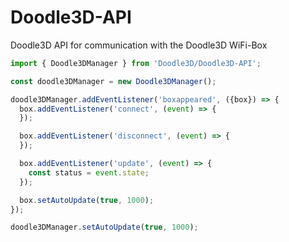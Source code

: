 # Doodle3D-API
Doodle3D API for communication with the Doodle3D WiFi-Box

```javascript
import { Doodle3DManager } from 'Doodle3D/Doodle3D-API';

const doodle3DManager = new Doodle3DManager();

doodle3DManager.addEventListener('boxappeared', ({box}) => {
  box.addEventListener('connect', (event) => {
  });

  box.addEventListener('disconnect', (event) => {
  });

  box.addEventListener('update', (event) => {
    const status = event.state;
  });

  box.setAutoUpdate(true, 1000);
});

doodle3DManager.setAutoUpdate(true, 1000);

```
